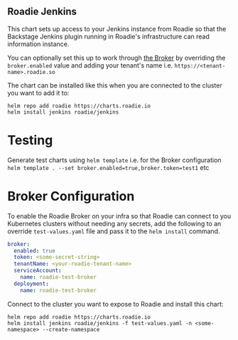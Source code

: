 
## Roadie Jenkins

This chart sets up access to your Jenkins instance from Roadie so that the Backstage Jenkins plugin running in Roadie's infrastructure can read information instance.

You can optionally set this up to work through [the Broker](https://roadie.io/docs/integrations/broker/) by overriding the `broker.enabled` value and adding your tenant's name i.e. `https://<tenant-name>.roadie.so` 

The chart can be installed like this when you are connected to the cluster you want to add it to:
```shell
helm repo add roadie https://charts.roadie.io
helm install jenkins roadie/jenkins
```

# Testing

Generate test charts using `helm template` i.e. for the Broker configuration `helm template . --set broker.enabled=true,broker.token=test1` etc

# Broker Configuration

To enable the Roadie Broker on your infra so that Roadie can connect to you Kubernetes clusters without needing any secrets, add the following to an override `test-values.yaml` file and pass it to the `helm install` command. 
```yaml
broker:
  enabled: true
  token: <some-secret-string>
  tenantName: <your-roadie-tenant-name>
  serviceAccount:
    name: roadie-test-broker
  deployment:
    name: roadie-test-broker
```

Connect to the cluster you want to expose to Roadie and install this chart:
```shell
helm repo add roadie https://charts.roadie.io
helm install jenkins roadie/jenkins -f test-values.yaml -n <some-namespace> --create-namespace
```


